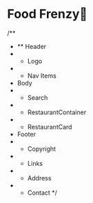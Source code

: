 # Food Frenzy🚀
/** 
 * ** Header
 * - Logo
 * - Nav Items
 * Body
 * - Search
 * - RestaurantContainer
 * - RestaurantCard
 * Footer
 *  - Copyright
 *  - Links
 *  - Address
 *  - Contact
 */
